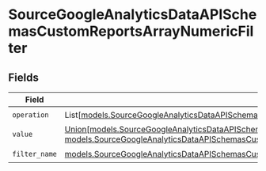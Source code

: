 # SourceGoogleAnalyticsDataAPISchemasCustomReportsArrayNumericFilter


## Fields

| Field                                                                                                                                                                                                                                                                                             | Type                                                                                                                                                                                                                                                                                              | Required                                                                                                                                                                                                                                                                                          | Description                                                                                                                                                                                                                                                                                       |
| ------------------------------------------------------------------------------------------------------------------------------------------------------------------------------------------------------------------------------------------------------------------------------------------------- | ------------------------------------------------------------------------------------------------------------------------------------------------------------------------------------------------------------------------------------------------------------------------------------------------- | ------------------------------------------------------------------------------------------------------------------------------------------------------------------------------------------------------------------------------------------------------------------------------------------------- | ------------------------------------------------------------------------------------------------------------------------------------------------------------------------------------------------------------------------------------------------------------------------------------------------- |
| `operation`                                                                                                                                                                                                                                                                                       | List[[models.SourceGoogleAnalyticsDataAPISchemasCustomReportsArrayDimensionFilterDimensionsFilter1ExpressionsValidEnums](../models/sourcegoogleanalyticsdataapischemascustomreportsarraydimensionfilterdimensionsfilter1expressionsvalidenums.md)]                                                | :heavy_check_mark:                                                                                                                                                                                                                                                                                | N/A                                                                                                                                                                                                                                                                                               |
| `value`                                                                                                                                                                                                                                                                                           | [Union[models.SourceGoogleAnalyticsDataAPISchemasCustomReportsArrayDimensionFilterDimensionsFilter1Int64Value, models.SourceGoogleAnalyticsDataAPISchemasCustomReportsArrayDimensionFilterDimensionsFilter1DoubleValue]](../models/sourcegoogleanalyticsdataapischemascustomreportsarrayvalue.md) | :heavy_check_mark:                                                                                                                                                                                                                                                                                | N/A                                                                                                                                                                                                                                                                                               |
| `filter_name`                                                                                                                                                                                                                                                                                     | [models.SourceGoogleAnalyticsDataAPISchemasCustomReportsArrayDimensionFilterDimensionsFilter1ExpressionsFilterFilterName](../models/sourcegoogleanalyticsdataapischemascustomreportsarraydimensionfilterdimensionsfilter1expressionsfilterfiltername.md)                                          | :heavy_check_mark:                                                                                                                                                                                                                                                                                | N/A                                                                                                                                                                                                                                                                                               |